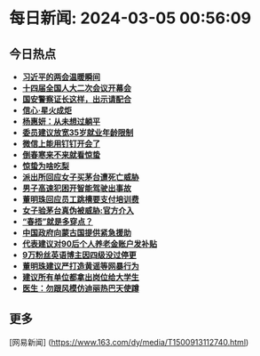 
# 每日新闻: 2024-03-05 00:56:09
## 今日热点

- **[习近平的两会温暖瞬间](https://www.163.com/search?keyword=%E4%B9%A0%E8%BF%91%E5%B9%B3%E7%9A%84%E4%B8%A4%E4%BC%9A%E6%B8%A9%E6%9A%96%E7%9E%AC%E9%97%B4)**
- **[十四届全国人大二次会议开幕会](https://www.163.com/search?keyword=%E5%8D%81%E5%9B%9B%E5%B1%8A%E5%85%A8%E5%9B%BD%E4%BA%BA%E5%A4%A7%E4%BA%8C%E6%AC%A1%E4%BC%9A%E8%AE%AE%E5%BC%80%E5%B9%95%E4%BC%9A)**
- **[国安警察证长这样，出示请配合](https://www.163.com/search?keyword=%E5%9B%BD%E5%AE%89%E8%AD%A6%E5%AF%9F%E8%AF%81%E9%95%BF%E8%BF%99%E6%A0%B7%EF%BC%8C%E5%87%BA%E7%A4%BA%E8%AF%B7%E9%85%8D%E5%90%88)**
- **[信心·星火成炬](https://www.163.com/search?keyword=%E4%BF%A1%E5%BF%83%C2%B7%E6%98%9F%E7%81%AB%E6%88%90%E7%82%AC)**
- **[杨惠妍：从未想过躺平](https://www.163.com/search?keyword=%E6%9D%A8%E6%83%A0%E5%A6%8D%EF%BC%9A%E4%BB%8E%E6%9C%AA%E6%83%B3%E8%BF%87%E8%BA%BA%E5%B9%B3)**
- **[委员建议放宽35岁就业年龄限制](https://www.163.com/search?keyword=%E5%A7%94%E5%91%98%E5%BB%BA%E8%AE%AE%E6%94%BE%E5%AE%BD35%E5%B2%81%E5%B0%B1%E4%B8%9A%E5%B9%B4%E9%BE%84%E9%99%90%E5%88%B6)**
- **[微信上能用钉钉开会了](https://www.163.com/search?keyword=%E5%BE%AE%E4%BF%A1%E4%B8%8A%E8%83%BD%E7%94%A8%E9%92%89%E9%92%89%E5%BC%80%E4%BC%9A%E4%BA%86)**
- **[倒春寒来不来就看惊蛰](https://www.163.com/search?keyword=%E5%80%92%E6%98%A5%E5%AF%92%E6%9D%A5%E4%B8%8D%E6%9D%A5%E5%B0%B1%E7%9C%8B%E6%83%8A%E8%9B%B0)**
- **[惊蛰为啥吃梨](https://www.163.com/search?keyword=%E6%83%8A%E8%9B%B0%E4%B8%BA%E5%95%A5%E5%90%83%E6%A2%A8)**
- **[派出所回应女子买茅台遭死亡威胁](https://www.163.com/search?keyword=%E6%B4%BE%E5%87%BA%E6%89%80%E5%9B%9E%E5%BA%94%E5%A5%B3%E5%AD%90%E4%B9%B0%E8%8C%85%E5%8F%B0%E9%81%AD%E6%AD%BB%E4%BA%A1%E5%A8%81%E8%83%81)**
- **[男子高速犯困开智能驾驶出事故](https://www.163.com/search?keyword=%E7%94%B7%E5%AD%90%E9%AB%98%E9%80%9F%E7%8A%AF%E5%9B%B0%E5%BC%80%E6%99%BA%E8%83%BD%E9%A9%BE%E9%A9%B6%E5%87%BA%E4%BA%8B%E6%95%85)**
- **[董明珠回应员工跳槽要支付培训费](https://www.163.com/search?keyword=%E8%91%A3%E6%98%8E%E7%8F%A0%E5%9B%9E%E5%BA%94%E5%91%98%E5%B7%A5%E8%B7%B3%E6%A7%BD%E8%A6%81%E6%94%AF%E4%BB%98%E5%9F%B9%E8%AE%AD%E8%B4%B9)**
- **[女子验茅台真伪被威胁:官方介入](https://www.163.com/search?keyword=%E5%A5%B3%E5%AD%90%E9%AA%8C%E8%8C%85%E5%8F%B0%E7%9C%9F%E4%BC%AA%E8%A2%AB%E5%A8%81%E8%83%81+%E5%AE%98%E6%96%B9%E4%BB%8B%E5%85%A5)**
- **[“春捂”就是多穿点？](https://www.163.com/search?keyword=%E2%80%9C%E6%98%A5%E6%8D%82%E2%80%9D%E5%B0%B1%E6%98%AF%E5%A4%9A%E7%A9%BF%E7%82%B9%EF%BC%9F)**
- **[中国政府向蒙古国提供紧急援助](https://www.163.com/search?keyword=%E4%B8%AD%E5%9B%BD%E6%94%BF%E5%BA%9C%E5%90%91%E8%92%99%E5%8F%A4%E5%9B%BD%E6%8F%90%E4%BE%9B%E7%B4%A7%E6%80%A5%E6%8F%B4%E5%8A%A9)**
- **[代表建议对90后个人养老金账户发补贴](https://www.163.com/search?keyword=%E4%BB%A3%E8%A1%A8%E5%BB%BA%E8%AE%AE%E5%AF%B990%E5%90%8E%E4%B8%AA%E4%BA%BA%E5%85%BB%E8%80%81%E9%87%91%E8%B4%A6%E6%88%B7%E5%8F%91%E8%A1%A5%E8%B4%B4)**
- **[9万粉丝英语博主因四级没过停更](https://www.163.com/search?keyword=9%E4%B8%87%E7%B2%89%E4%B8%9D%E8%8B%B1%E8%AF%AD%E5%8D%9A%E4%B8%BB%E5%9B%A0%E5%9B%9B%E7%BA%A7%E6%B2%A1%E8%BF%87%E5%81%9C%E6%9B%B4)**
- **[董明珠建议严打造黄谣等网暴行为](https://www.163.com/search?keyword=%E8%91%A3%E6%98%8E%E7%8F%A0%E5%BB%BA%E8%AE%AE%E4%B8%A5%E6%89%93%E9%80%A0%E9%BB%84%E8%B0%A3%E7%AD%89%E7%BD%91%E6%9A%B4%E8%A1%8C%E4%B8%BA)**
- **[建议所有单位都拿出岗位给大学生](https://www.163.com/search?keyword=%E5%BB%BA%E8%AE%AE%E6%89%80%E6%9C%89%E5%8D%95%E4%BD%8D%E9%83%BD%E6%8B%BF%E5%87%BA%E5%B2%97%E4%BD%8D%E7%BB%99%E5%A4%A7%E5%AD%A6%E7%94%9F)**
- **[医生：勿跟风模仿迪丽热巴天使蹲](https://www.163.com/search?keyword=%E5%8C%BB%E7%94%9F%EF%BC%9A%E5%8B%BF%E8%B7%9F%E9%A3%8E%E6%A8%A1%E4%BB%BF%E8%BF%AA%E4%B8%BD%E7%83%AD%E5%B7%B4%E5%A4%A9%E4%BD%BF%E8%B9%B2)**

## 更多
[网易新闻] (https://www.163.com/dy/media/T1500913112740.html)

